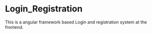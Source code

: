# Login_Registration
This is a angular framework based Login and registration system at the frontend. 
